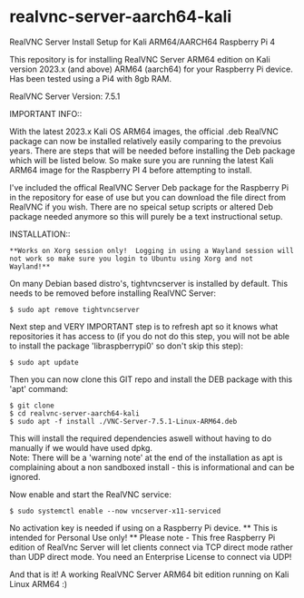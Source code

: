 # realvnc-server-aarch64-kali
RealVNC Server Install Setup for Kali ARM64/AARCH64 Raspberry Pi 4

This repository is for installing RealVNC Server ARM64 edition on Kali version 2023.x (and above) ARM64 (aarch64) for your Raspberry Pi device. Has been tested using a Pi4 with 8gb RAM.

RealVNC Server Version: 7.5.1

IMPORTANT INFO::

With the latest 2023.x Kali OS ARM64 images, the official .deb RealVNC package can now be installed relatively easily comparing to the prevoius years.  There are steps that will be needed before installing the Deb package which will be listed below.  So make sure you are running the latest Kali ARM64 image for the Raspberry PI 4 before attempting to install.

I've included the offical RealVNC Server Deb package for the Raspberry Pi in the repository for ease of use but you can download the file direct from RealVNC if you wish.  There are no speical setup scripts or altered Deb package needed anymore so this will purely be a text instructional setup.


INSTALLATION::

```**Works on Xorg session only!  Logging in using a Wayland session will not work so make sure you login to Ubuntu using Xorg and not Wayland!**```

On many Debian based distro's, tightvncserver is installed by default.  This needs to be removed before installing RealVNC Server:
```
$ sudo apt remove tightvncserver
```
Next step and VERY IMPORTANT step is to refresh apt so it knows what repositories it has access to (if you do not do this step, you will not be able to install the package 'libraspberrypi0' so don't skip this step):

```
$ sudo apt update
```
Then you can now clone this GIT repo and install the DEB package with this 'apt' command:
```
$ git clone
$ cd realvnc-server-aarch64-kali
$ sudo apt -f install ./VNC-Server-7.5.1-Linux-ARM64.deb
```

This will install the required dependencies aswell without having to do manually if we would have used dpkg.  
Note:  There will be a 'warning note' at the end of the installation as apt is complaining about a non sandboxed install - this is informational and can be ignored.

Now enable and start the RealVNC service:
```
$ sudo systemctl enable --now vncserver-x11-serviced
```
No activation key is needed if using on a Raspberry Pi device. ** This is intended for Personal Use only! **
Please note - This free Raspberry Pi edition of RealVnc Server will let clients connect via TCP direct mode rather than UDP direct mode. You need an Enterprise License to connect via UDP!

And that is it!  A working RealVNC Server ARM64 bit edition running on Kali Linux ARM64 :)
